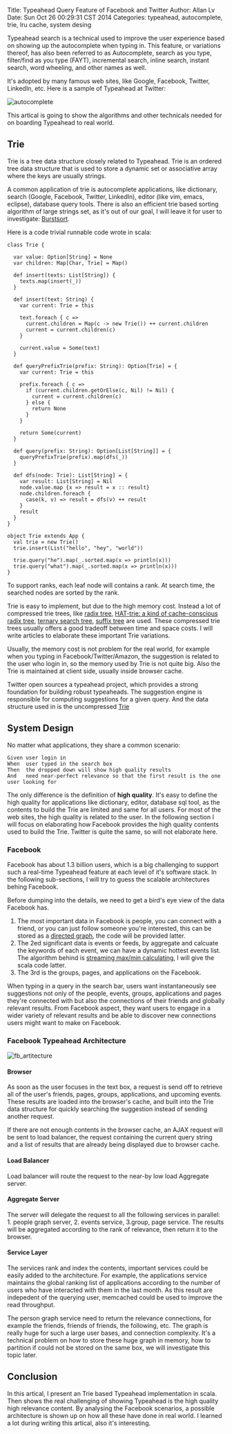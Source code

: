 Title: Typeahead Query Feature of Facebook and Twitter
Author: Allan Lv
Date: Sun Oct 26 00:29:31 CST 2014
Categories: typeahead, autocomplete, trie, lru cache, system desing

Typeahead search is a technical used to improve the user experience based on showing up the autocomplete when typing in. This feature, or variations thereof, has also been referred to as Autocomplete, search as you type, filter/find as you type (FAYT), incremental search, inline search, instant search, word wheeling, and other names as well.

It's adopted by many famous web sites, like Google, Facebook, Twitter, LinkedIn, etc. Here is a sample of Typeahead at Twitter:

![autocomplete](./typeahead_in_facebook_twitter/diagram-twitter-autocomplete.png)

This artical is going to show the algorithms and other technicals needed for on boarding Typeahead to real world.

## Trie
Trie is a tree data structure closely related to Typeahead. Trie is an ordered tree data structure that is used to store a dynamic set or associative array where the keys are usually strings.

A common application of trie is autocomplete applications, like dictionary, search (Google, Facebook, Twitter, LinkedIn), editor (like vim, emacs, eclipse), database query tools.
There is also an efficient trie based sorting algorithm of large strings set, as it's out of our goal, I will leave it for user to investigate: [Burstsort](http://en.wikipedia.org/wiki/Burstsort).

Here is a code trivial runnable code wrote in scala:

    class Trie {

      var value: Option[String] = None
      var children: Map[Char, Trie] = Map()

      def insert(texts: List[String]) {
        texts.map(insert(_))
      }

      def insert(text: String) {
        var current: Trie = this

        text.foreach { c =>
          current.children = Map(c -> new Trie()) ++ current.children
          current = current.children(c)
        }

        current.value = Some(text)
      }

      def queryPrefixTrie(prefix: String): Option[Trie] = {
        var current: Trie = this

        prefix.foreach { c =>
          if (current.children.getOrElse(c, Nil) != Nil) {
            current = current.children(c)
          } else {
            return None
          }
        }

        return Some(current)
      }

      def query(prefix: String): Option[List[String]] = {
        queryPrefixTrie(prefix).map(dfs(_))
      }

      def dfs(node: Trie): List[String] = {
        var result: List[String] = Nil
        node.value.map {x => result = x :: result}
        node.children.foreach {
          case(k, v) => result = dfs(v) ++ result
        }
        result
      }
    }

    object Trie extends App {
      val trie = new Trie()
      trie.insert(List("hello", "hey", "world"))

      trie.query("he").map(_.sorted.map(x => println(x)))
      trie.query("what").map(_.sorted.map(x => println(x)))
    }

To support ranks, each leaf node will contains a rank. At search time, the searched nodes are sorted by the rank.

Trie is easy to implement, but due to the high memory cost. Instead a lot of compressed trie trees, like [radix tree](http://en.wikipedia.org/wiki/Radix_tree), [HAT-trie: a kind of cache-conscious radix tree](http://code.google.com/p/hat-trie), [ternary search tree](http://en.wikipedia.org/wiki/Ternary_search_tree), [suffix tree]() are used. These compressed trie trees usually offers a good tradeoff between time and space costs. I will write articles to elaborate these important Trie variations.

Usually, the memory cost is not problem for the real world, for example when you typing in Facebook/Twitter/Amazon, the suggestion is related to the user who login in, so the memory used by Trie is not quite big. Also the Trie is maintained at client side, usually inside browser cache.

Twitter open sources a typeahead project, which provides a strong foundation for building robust typeaheads. The suggestion engine is responsible for computing suggestions for a given query. And the data structure used in is the uncompressed [Trie](https://github.com/twitter/typeahead.js/blob/master/src/bloodhound/search_index.js)

## System Design

No matter what applications, they share a common scenario:

    Given user login in
    When  user typed in the search box
    Then  the dropped down will show high quality results
    And   need near-perfect relevance so that the first result is the one user looking for

The only difference is the definition of <b>high quality</b>. It's easy to define the high quality for applications like dictionary, editor, database sql tool, as the contents to build the Trie are limited and same for all users. For most of the web sites, the high quality is related to the user. In the following section I will focus on elaborating how Facebook provides the high quality contents used to build the Trie. Twitter is quite the same, so will not elaborate here.

### Facebook

Facebook has about 1.3 billion users, which is a big challenging to support such a real-time Typeahead feature at each level of it's software stack. In the following sub-sections, I will try to guess the scalable architectures behing Facebook.

Before dumping into the details, we need to get a bird's eye view of the data Facebook has.

1. The most important data in Facebook is people, you can connect with a friend, or you can just follow someone you're interested, this can be stored as a [directed graph](), the code will be provided latter.
2. The 2ed significant data is events or feeds, by aggregate and calcuate the keywords of each event, we can have a dynamic hottest events list. The algorithm behind is [streaming max/min calculating](), I will give the scala code latter.
3. The 3rd is the groups, pages, and applications on the Facebook.

When typing in a query in the search bar, users want instantaneously see suggestions not only of the people, events, groups, applications and pages they're connected with but also the connections of their friends and globally relevant results. From Facebook aspect, they want users to engage in a wider variety of relevant results and be able to discover new connections users might want to make on Facebook.

### Facebook Typeahead Architecture

![fb_artitecture](./typeahead_in_facebook_twitter/fb_architecture.png)

#### Browser
As soon as the user focuses in the text box, a request is send off to retrieve all of the user's friends, pages, groups, applications, and upcoming events. These results are loaded into the browser's cache, and built into the Trie data structure for quickly searching the suggestion instead of sending another request.

If there are not enough contents in the browser cache, an AJAX request will be sent to load balancer, the request containing the current query string and a list of results that are already being displayed due to browser cache.

#### Load Balancer
Load balancer will route the request to the near-by low load Aggregate server.

#### Aggregate Server
The server will delegate the request to all the following services in parallel: 1. people graph server, 2. events service, 3.group, page service. The results will be aggregated according to the rank of relevance, then return it to the browser.

#### Service Layer
The services rank and index the contents, important services could be easily added to the architecture. For example, the applications service maintains the global ranking list of applications according to the number of users who have interacted with them in the last month. As this result are indepedent of the querying user, memcached could be used to improve the read throughput.

The person graph service need to return the relevance connections, for example the friends, friends of friends, the following, etc. The graph is really huge for such a large user bases, and connection complexity. It's a technical problem on how to store these huge graph in memory, how to partition if could not be stored on the same box, we will investigate this topic later.

## Conclusion
In this artical, I present an Trie based Typeahead implementation in scala. Then shows the real challenging of showing Typeahead is the high quality high relevance content. By analysing the Facebook scenarios, a possible architecture is shown up on how all these have done in real world. I learned a lot during writing this artical, also it's interesting.
